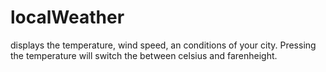 # localWeather
displays the temperature, wind speed, an conditions of your city. Pressing the temperature will switch the between celsius and farenheight.
